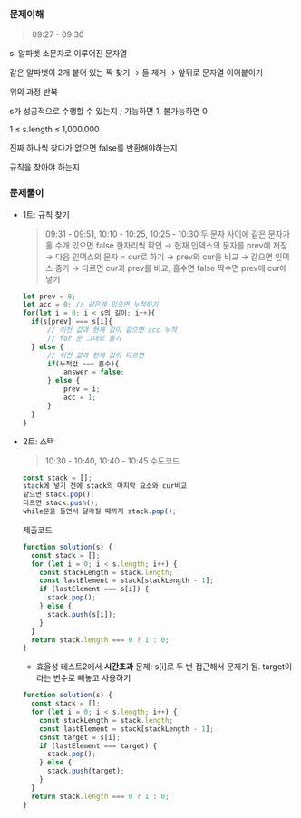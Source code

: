 ### 문제이해

> 09:27 - 09:30

s: 알파벳 소문자로 이루어진 문자열

같은 알파벳이 2개 붙어 있는 짝 찾기 → 둘 제거 → 앞뒤로 문자열 이어붙이기

위의 과정 반복

s가 성공적으로 수행할 수 있는지 ; 가능하면 1, 불가능하면 0

1 ≤ s.length ≤ 1,000,000

진짜 하나씩 찾다가 없으면 false를 반환해야하는지

규칙을 찾아야 하는지

### 문제풀이

- 1트: 규칙 찾기
  > 09:31 - 09:51, 10:10 - 10:25, 10:25 - 10:30
  두 문자 사이에 같은 문자가 홀 수개 있으면 false
  한자리씩 확인 → 현재 인덱스의 문자를 prev에 저장 → 다음 인덱스의 문자 = cur로 하기 → prev와 cur을 비교 → 같으면 인덱스 증가 → 다르면 cur과 prev를 비교, 홀수면 false 짝수면 prev에 cur에 넣기
  ```jsx
  let prev = 0;
  let acc = 0; // 같은게 있으면 누적하기
  for(let i = 0; i < s의 길이; i++){
  	if(s[prev] === s[i]{
  		// 이전 값과 현재 값이 같으면 acc 누적
  		// for 문 그대로 돌기
  	} else {
  		// 이전 값과 현재 값이 다르면
  		if(누적값 === 홀수){
  			answer = false;
  		} else {
  			prev = i;
  			acc = 1;
  		}
  	}
  }
  ```
- 2트: 스택
  > 10:30 - 10:40, 10:40 - 10:45
  수도코드
  ```jsx
  const stack = [];
  stack에 넣기 전에 stack의 마지막 요소와 cur비교
  같으면 stack.pop();
  다르면 stack.push();
  while문을 돌면서 달라질 때까지 stack.pop();
  ```
  제출코드
  ```jsx
  function solution(s) {
    const stack = [];
    for (let i = 0; i < s.length; i++) {
      const stackLength = stack.length;
      const lastElement = stack[stackLength - 1];
      if (lastElement === s[i]) {
        stack.pop();
      } else {
        stack.push(s[i]);
      }
    }
    return stack.length === 0 ? 1 : 0;
  }
  ```
  - 효율성 테스트2에서 **시간초과**
  문제: s[i]로 두 번 접근해서 문제가 됨. target이라는 변수로 빼놓고 사용하기
  ```jsx
  function solution(s) {
    const stack = [];
    for (let i = 0; i < s.length; i++) {
      const stackLength = stack.length;
      const lastElement = stack[stackLength - 1];
      const target = s[i];
      if (lastElement === target) {
        stack.pop();
      } else {
        stack.push(target);
      }
    }
    return stack.length === 0 ? 1 : 0;
  }
  ```
